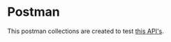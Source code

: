# Postman

This postman collections are created to test [this API's](https://petstore.swagger.io/).
